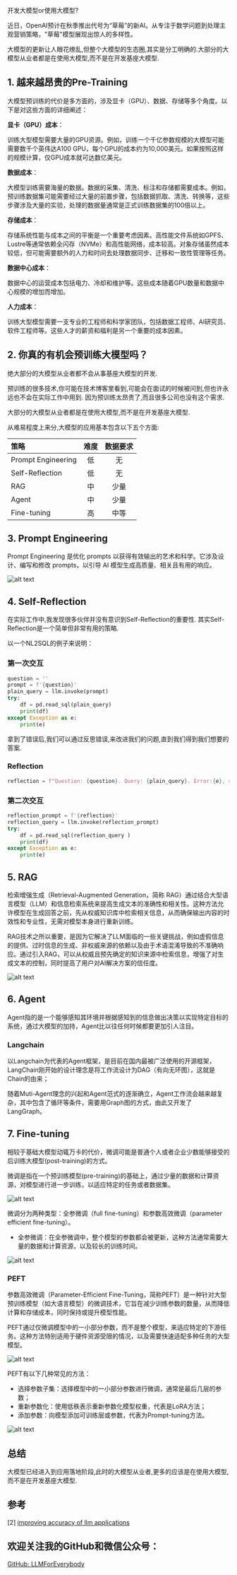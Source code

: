 开发大模型or使用大模型?

近日，OpenAI预计在秋季推出代号为“草莓”的新AI。从专注于数学问题到处理主观营销策略，"草莓"模型展现出惊人的多样性。

大模型的更新让人眼花缭乱,但整个大模型的生态圈,其实是分工明确的.大部分的大模型从业者都是在使用大模型,而不是在开发基座大模型.

## 1. 越来越昂贵的Pre-Training

大模型预训练的代价是多方面的，涉及显卡（GPU）、数据、存储等多个角度。以下是对这些方面的详细阐述：

**显卡（GPU）成本**：

训练大型模型需要大量的GPU资源。例如，训练一个千亿参数规模的大模型可能需要数千个英伟达A100 GPU，每个GPU的成本约为10,000美元。如果按照这样的规模计算，仅GPU成本就可达数亿美元。

**数据成本**：

大模型训练需要海量的数据。数据的采集、清洗、标注和存储都需要成本。例如，预训练数据集可能需要经过大量的前置步骤，包括数据抓取、清洗、转换等，这些步骤涉及大量的实验，处理的数据量通常是正式训练数据集的100倍以上。

**存储成本**：

存储系统性能与成本之间的平衡是一个重要考虑因素。高性能文件系统如GPFS、Lustre等通常依赖全闪存（NVMe）和高性能网络，成本较高。对象存储虽然成本较低，但可能需要额外的人力和时间去处理数据同步、迁移和一致性管理等任务。

**数据中心成本**：

数据中心的运营成本包括电力、冷却和维护等。这些成本随着GPU数量和数据中心规模的增加而增加。

**人力成本**：

训练大型模型需要一支专业的工程师和科学家团队，包括数据工程师、AI研究员、软件工程师等。这些人才的薪资和福利是另一个重要的成本因素。

## 2. 你真的有机会预训练大模型吗？

绝大部分的大模型从业者都不会从事基座大模型的开发.

预训练的很多技术,你可能在技术博客里看到,可能会在面试的时候被问到,但也许永远也不会在实际工作中用到. 因为预训练太昂贵了,而且很多公司也没有这个需求.

大部分的大模型从业者都是在使用大模型,而不是在开发基座大模型.

从难易程度上来分,大模型的应用基本包含以下五个方面:

| 策略 | 难度| 数据要求|
| :--- |:----:| :----: |
| Prompt Engineering|低|无|
| Self-Reflection |低| 无|
| RAG|中|少量|
| Agent|中|少量|
| Fine-tuning |高|中等|

## 3. Prompt Engineering
Prompt Engineering 是优化 prompts 以获得有效输出的艺术和科学。它涉及设计、编写和修改 prompts，以引导 AI 模型生成高质量、相关且有用的响应。

![alt text](assest/开发大模型or使用大模型/3.PNG)

## 4. Self-Reflection

在实际工作中,我发现很多伙伴并没有意识到Self-Reflection的重要性. 其实Self-Reflection是一个简单但非常有用的策略.

以一个NL2SQL的例子来说明：

### 第一次交互
```python
question = ''
prompt = f'{question}'
plain_query = llm.invoke(prompt)
try:
    df = pd.read_sql(plain_query)
    print(df)
except Exception as e:
    print(e)
```
拿到了错误后,我们可以通过反思错误,来改进我们的问题,直到我们得到我们想要的答案.

### Reflection

```python
reflection = f"Question: {question}. Query: {plain_query}. Error:{e}, so it cannot answer the question. Write a corrected sqlite query."
```

### 第二次交互

```python
reflection_prompt = f'{reflection}'
reflection_query = llm.invoke(reflection_prompt)
try:
    df = pd.read_sql(reflection_query )
    print(df)
except Exception as e:
    print(e)
```

## 5. RAG

检索增强生成（Retrieval-Augmented Generation，简称 RAG）通过结合大型语言模型（LLM）和信息检索系统来提高生成文本的准确性和相关性。这种方法允许模型在生成回答之前，先从权威知识库中检索相关信息，从而确保输出内容的时效性和专业性，无需对模型本身进行重新训练。

RAG技术之所以重要，是因为它解决了LLM面临的一些关键挑战，例如虚假信息的提供、过时信息的生成、非权威来源的依赖以及由于术语混淆导致的不准确响应。通过引入RAG，可以从权威且预先确定的知识来源中检索信息，增强了对生成文本的控制，同时提高了用户对AI解决方案的信任度。

![alt text](assest/开发大模型or使用大模型/8.PNG)

## 6. Agent

Agent指的是一个能够感知其环境并根据感知到的信息做出决策以实现特定目标的系统，通过大模型的加持，Agent比以往任何时候都要更加引人注目。

### Langchain
以Langchain为代表的Agent框架，是目前在国内最被广泛使用的开源框架，LangChain刚开始的设计理念是将工作流设计为DAG（有向无环图），这就是Chain的由来；

随着Muti-Agent理念的兴起和Agent范式的逐渐确立，Agent工作流会越来越复杂，其中包含了循环等条件，需要用Graph图的方式，由此又开发了LangGraph。

## 7. Fine-tuning

相较于基础大模型动辄万卡的代价，微调可能是普通个人或者企业少数能够接受的后训练大模型(post-training)的方式。

微调是指在一个预训练模型(pre-training)的基础上，通过少量的数据和计算资源，对模型进行进一步训练，以适应特定的任务或者数据集。

![alt text](assest/开发大模型or使用大模型/微调/0.png)

微调分为两种类型：全参微调（full fine-tuning）和参数高效微调（parameter efficient fine-tuning）。

- 全参微调：在全参微调中，整个模型的参数都会被更新，这种方法通常需要大量的数据和计算资源，以及较长的训练时间。

![alt text](assest/开发大模型or使用大模型/微调/12.png)

### PEFT

参数高效微调（Parameter-Efficient Fine-Tuning，简称PEFT）是一种针对大型预训练模型（如大语言模型）的微调技术，它旨在减少训练参数的数量，从而降低计算和存储成本，同时保持或提升模型性能。

PEFT通过仅微调模型中的一小部分参数，而不是整个模型，来适应特定的下游任务。这种方法特别适用于硬件资源受限的情况，以及需要快速适配多种任务的大型模型。

![alt text](assest/开发大模型or使用大模型/微调/13.png)

PEFT有以下几种常见的方法：
- 选择参数子集：选择模型中的一小部分参数进行微调，通常是最后几层的参数；
- 重新参数化：使用低秩表示重新参数化模型权重，代表是LoRA方法；
- 添加参数：向模型添加可训练层或参数，代表为Prompt-tuning方法。

![alt text](assest/开发大模型or使用大模型/13.PNG)

## 总结
大模型已经进入到应用落地阶段,此时的大模型从业者,更多的应该是在使用大模型,而不是在开发基座大模型.


## 参考

<div id="refer-anchor-1"></div>

[2] [improving accuracy of llm applications](https://learn.deeplearning.ai/courses/improving-accuracy-of-llm-applications/lesson/4/create-an-evaluation)

## 欢迎关注我的GitHub和微信公众号：

[GitHub: LLMForEverybody](https://github.com/luhengshiwo/LLMForEverybody)